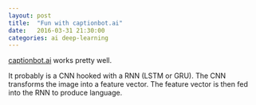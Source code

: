 ```yaml
---
layout: post
title:  "Fun with captionbot.ai"
date:   2016-03-31 21:30:00
categories: ai deep-learning 
---
```


[captionbot.ai](https://www.captionbot.ai/) works pretty well.

It probably is a CNN hooked with a RNN (LSTM or GRU). The CNN transforms the image into a feature vector.
The feature vector is then fed into the RNN to produce language.

<div class="image">
  <img src="/images/captionbot/captionbot1.png" alt=""/>
</div>
<div class="image">
  <img src="/images/captionbot/captionbot2.png" alt=""/>
</div>
<div class="image">
  <img src="/images/captionbot/captionbot3.png" alt=""/>
</div>
<div class="image">
  <img src="/images/captionbot/captionbot4.png" alt=""/>
</div>
<div class="image">
  <img src="/images/captionbot/captionbot5.png" alt=""/>
</div>
<div class="image">
  <img src="/images/captionbot/captionbot6.png" alt=""/>
</div>
<div class="image">
  <img src="/images/captionbot/captionbot9.png" alt=""/>
</div>
<div class="image">
  <img src="/images/captionbot/captionbot10.png" alt=""/>
</div>
<div class="image">
  <img src="/images/captionbot/captionbot11.png" alt=""/>
</div>
<div class="image">
  <img src="/images/captionbot/captionbot12.png" alt=""/>
</div>
<div class="image">
  <img src="/images/captionbot/captionbot13.png" alt=""/>
</div>
<div class="image">
  <img src="/images/captionbot/captionbot14.png" alt=""/>
</div>
<div class="image">
  <img src="/images/captionbot/captionbot15.png" alt=""/>
</div>
<div class="image">
  <img src="/images/captionbot/captionbot16.png" alt=""/>
</div>
<div class="image">
  <img src="/images/captionbot/captionbot17.png" alt=""/>
</div>
<div class="image">
  <img src="/images/captionbot/captionbot18.png" alt=""/>
</div>
<div class="image">
  <img src="/images/captionbot/captionbot19.png" alt=""/>
</div>
